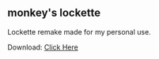 monkey's lockette
-----------------

Lockette remake made for my personal use.

Download: [Click Here](https://github.com/mcmonkey4eva/monkeyslockette/raw/master/MonkeysLockette.jar)
